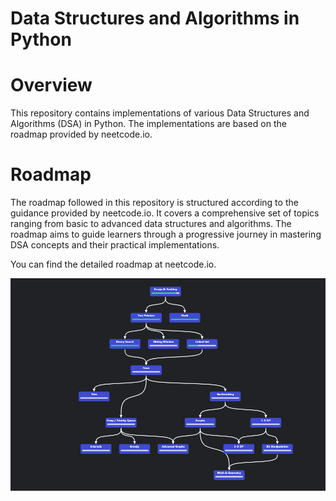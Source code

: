 # Data Structures and Algorithms in Python

# Overview
This repository contains implementations of various Data Structures and Algorithms (DSA) in Python. The implementations are based on the roadmap provided by neetcode.io.

# Roadmap
The roadmap followed in this repository is structured according to the guidance provided by neetcode.io. It covers a comprehensive set of topics ranging from basic to advanced data structures and algorithms. The roadmap aims to guide learners through a progressive journey in mastering DSA concepts and their practical implementations.

You can find the detailed roadmap at neetcode.io.

<img src="roadmap.png" />
